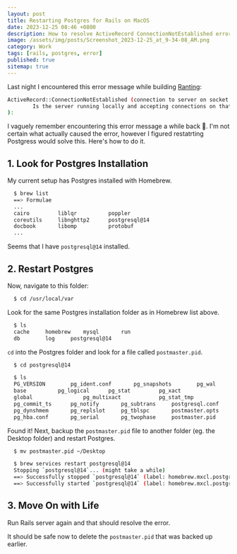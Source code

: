 ```yaml
---
layout: post
title: Restarting Postgres for Rails on MacOS
date: 2023-12-25 08:46 +0800
description: How to resolve ActiveRecord ConnectionNotEstablished error by restarting Postgres for Rails.
image: /assets/img/posts/Screenshot_2023-12-25_at_9-34-08_AM.png
category: Work
tags: [rails, postgres, error]
published: true
sitemap: true
---
```


Last night I encountered this error message while building [Ranting](/posts/ranting):

```bash
ActiveRecord::ConnectionNotEstablished (connection to server on socket "/tmp/.s.PGSQL.5432" failed: No such file or directory
        Is the server running locally and accepting connections on that socket?
):
```

I vaguely remember encountering this error message a while back 🤔. I'm not certain what actually caused the error, however I figured restatrting Postgress would solve this. Here's how to do it.

## 1. Look for Postgres Installation

My current setup has Postgres installed with Homebrew.

```bash
  $ brew list
  ==> Formulae
  ...
  cairo         liblqr          poppler
  coreutils     libnghttp2      postgresql@14
  docbook       libomp          protobuf
  ...
```

Seems that I have `postgresql@14` installed.

## 2. Restart Postgres

Now, navigate to this folder:

```bash
  $ cd /usr/local/var
```

Look for the same Postgres installation folder as in Homebrew list above.

```bash
  $ ls
  cache		homebrew	mysql		run
  db		log		postgresql@14
```

`cd` into the Postgres folder and look for a file called `postmaster.pid`.

```bash
  $ cd postgresql@14
```

```bash
  $ ls
  PG_VERSION		pg_ident.conf		pg_snapshots		pg_wal
  base			pg_logical		pg_stat			pg_xact
  global                pg_multixact            pg_stat_tmp             postgresql.auto.conf
  pg_commit_ts		pg_notify		pg_subtrans		postgresql.conf
  pg_dynshmem		pg_replslot		pg_tblspc		postmaster.opts
  pg_hba.conf		pg_serial		pg_twophase		postmaster.pid

```

Found it! Next, backup the `postmaster.pid` file to another folder (eg. the Desktop folder) and restart Postgres.

```bash
  $ mv postmaster.pid ~/Desktop
```

```bash
  $ brew services restart postgresql@14
  Stopping `postgresql@14`... (might take a while)
  ==> Successfully stopped `postgresql@14` (label: homebrew.mxcl.postgresql@14)
  ==> Successfully started `postgresql@14` (label: homebrew.mxcl.postgresql@14)
```

## 3. Move On with Life

Run Rails server again and that should resolve the error.

It should be safe now to delete the `postmaster.pid` that was backed up earlier.

